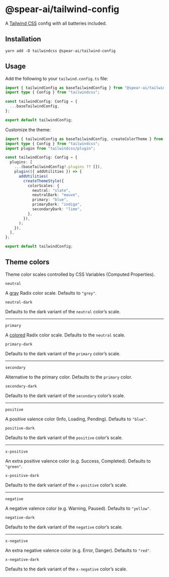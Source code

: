 # @spear-ai/tailwind-config

A [Tailwind CSS](https://tailwindcss.com) config with all batteries included.

## Installation

```shell
yarn add -D tailwindcss @spear-ai/tailwind-config
```

## Usage

Add the following to your `tailwind.config.ts` file:

```ts
import { tailwindConfig as baseTailwindConfig } from "@spear-ai/tailwind-config";
import type { Config } from "tailwindcss";

const tailwindConfig: Config = {
  ...baseTailwindConfig,
};

export default tailwindConfig;
```

Customize the theme:

```ts
import { tailwindConfig as baseTailwindConfig, createColorTheme } from "@spear-ai/tailwind-config";
import type { Config } from "tailwindcss";
import plugin from "tailwindcss/plugin";

const tailwindConfig: Config = {
  plugins: [
    ...(baseTailwindConfig?.plugins ?? []),
    plugin(({ addUtilities }) => {
      addUtilities(
        createThemeStyle({
          colorScales: {
            neutral: "slate",
            neutralDark: "mauve",
            primary: "blue",
            primaryDark: "indigo",
            secondaryDark: "lime",
          },
        }),
      );
    }),
  ],
};

export default tailwindConfig;
```

## Theme colors

Theme color scales controlled by CSS Variables (Computed Properties).

`neutral`

A [gray](https://www.radix-ui.com/docs/colors/palette-composition/scales#grays) Radix color scale. Defaults to `"grey"`.

`neutral-dark`

Defaults to the dark variant of the `neutral` color’s scale.

---

`primary`

A [colored](https://www.radix-ui.com/docs/colors/palette-composition/scales#colors) Radix color scale. Defaults to the `neutral` scale.

`primary-dark`

Defaults to the dark variant of the `primary` color’s scale.

---

`secondary`

Alternative to the primary color. Defaults to the `primary` color.

`secondary-dark`

Defaults to the dark variant of the `secondary` color’s scale.

---

`positive`

A positive valence color (Info, Loading, Pending). Defaults to `"blue"`.

`positive-dark`

Defaults to the dark variant of the `positive` color’s scale.

---

`x-positive`

An extra positive valence color (e.g. Success, Completed). Defaults to `"green"`.

`x-positive-dark`

Defaults to the dark variant of the `x-positive` color’s scale.

---

`negative`

A negative valence color (e.g. Warning, Paused). Defaults to `"yellow"`.

`negative-dark`

Defaults to the dark variant of the `negative` color’s scale.

---

`x-negative`

An extra negative valence color (e.g. Error, Danger). Defaults to `"red"`.

`x-negative-dark`

Defaults to the dark variant of the `x-negative` color’s scale.
